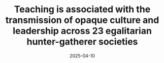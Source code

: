 ---
title: "Teaching is associated with the transmission of opaque culture and leadership across 23 egalitarian hunter-gatherer societies"
collection: publications
permalink: /publication/2025_garfield_lewlevy
excerpt: <blockquote>Leader-directed teaching of opaque cooperative norms would be a mutually beneficial strategy, where the costs incurred by influential teachers are, at least partly, outweighed by the long-term benefits of cultivating cooperation within the group.</blockquote>
date: 2025-04-10
venue: 'Nature Communications'
paperurl: '/files/garfield_lewlevy_2025.pdf'
link: 'https://doi.org/10.1038/s41467-025-58764-9'
github: 'https://github.com/zhgarfield/sociallearningdata'
code: 'https://doi.org/10.17605/OSF.IO/PKUA3'
citation: 'Garfield, Zachary H., Sheina Lew-Levy (2025), &quot;Teaching is associated with the transmission of opaque culture and leadership across 23 egalitarian hunter-gatherer societies&quot; <i>Nature Communications</i>'
---
